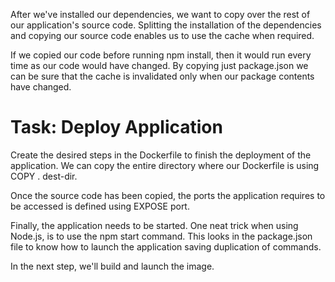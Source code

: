 After we've installed our dependencies, we want to copy over the rest of our 
application's source code. Splitting the installation of the dependencies and 
copying our source code enables us to use the cache when required.

If we copied our code before running npm install, then it would run every time 
as our code would have changed. By copying just package.json we can be sure 
that the cache is invalidated only when our package contents have changed.

# Task: Deploy Application

Create the desired steps in the Dockerfile to finish the deployment of the 
application.  We can copy the entire directory where our Dockerfile is using 
COPY . dest-dir.

Once the source code has been copied, the ports the application requires to be 
accessed is defined using EXPOSE port.

Finally, the application needs to be started. One neat trick when using Node.js,
is to use the npm start command. This looks in the package.json file to know 
how to launch the application saving duplication of commands.

In the next step, we'll build and launch the image.

